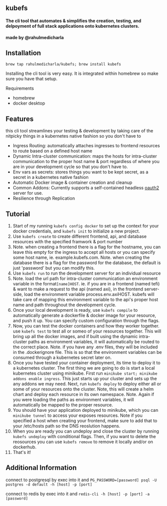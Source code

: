 <h2>kubefs</h2>
<h4>The cli tool that automates & simplifies the creation, testing, and delpoyment of full stack applications onto kubernetes clusters.</h4>
<h4>made by @rahulmedicharla</h4>

<h2>Installation</h2>

<code>brew tap rahulmedicharla/kubefs; brew install kubefs</code>

<p>Installing the cli tool is very easy. It is integrated within homebrew so make sure you have that setup.</p>
<p>Requirements</p>
<ul>
  <li>homebrew</li>
  <li>docker desktop</li>
</ul>

<h2>Features</h2>

<p>this cli tool streamlines your testing & development by taking care of the nitpicky things in a kubernetes native fashion so you don't have to</p>

<ul>
  <li>Ingress Routing: automatically attaches ingresses to frontend resources to route based on a defined host name </li>
  <li>Dynamic Intra-cluster communication: maps the hosts for intra-cluster communication to the proper host name & port regardless of where you are in your development cycle so that you don't have to.</li>
  <li>Env vars as secrets: stores things you want to be kept secret, as a secret in a kubernetes native fashion</li>
  <li>Automatic Docker image & container creation and cleanup</li>
  <li>Common Addons: Currently supports a self-contained headless <a href="https://github.com/rahulmedicharla/kubefs/tree/main/addons/oauth">oauth2</a> server for use.
  <li>Resilience through Replication</li>
</ul>

<h2>Tutorial</h2>
<ol>
  <li>Start of my running <code>kubefs config docker</code> to set up the context for your docker credentials, and <code>kubefs init</code> to initialize a new project.</li>
  <li>Use <code>kubefs create</code> to create different frontend, api, and database resources with the specified framwork & port number</li>
  <li>Note. when creating a frontend there is a flag for the hostname, you can leave this empty for the ingress to accept all hosts or you can specify some host name, ie. example.kubefs.com. Note. when creating the database there is a flag for the password for the database, the default is just 'password' but you can modify this.</li>
  <li>Use <code>kubefs run</code> to run the development server for an individual resource </li>
  <li>Note. load the url path for intra-cluster communication an environment variable in the format<code>[name]HOST</code>. ie. if you are in a frontend (named tefi) & want to make a request to the api (named axi), in the frontend server-side, load the environment variable process.env.axiHOST. kubefs will take care of mapping this environment variable to the api's proper host name and path throughout the development cycle.</li>
  <li>Once your local development is ready, use <code>kubefs compile</code> to automatically generate a dockerfile & docker image for your resource, and push it up. You can specify custom configuration through the flags.</li>
  <li>Now, you can test the docker containers and how they worker together. use <code>kubefs test</code> to test all or someo of your resources together. This will bring up all the docker images, and if built using the dynamic intra-cluster paths as environment variables, it will automatically be routed to the correct place. Note. if you have any .env files, they will be included in the .dockerignore file. This is so that the environment variables can be consumed through a kubernetes secret later on.</li>
  <li>Once you have tested your container deployment, its time to deploy it to a kubernetes cluster. The first thing we are going to do is start a local kubernetes cluster using minikube. First run <code>minikube start; minikube addons enable ingress</code>. This just starts up your cluster and sets up the any addons we may need. Next, run <code>kubefs deploy</code> to deploy either all or some of your resources onto the cluster. Note, this will create a helm chart and deploy each resource in its own namespace. Note. Again if you were loading the paths as environment variables, it will automatically be mapped to the proper resource. </li>
  <li>You should have your application deployed to minikube, which you can <code>minikube tunnel</code> to access your exposes resources. Note if you specified a host when creating your frontend, make sure to add that to your /etc/hosts path so the DNS reoslution happens.</li>
  <li>When you are ready you can undeploy and close the cluster by running <code>kubefs undeploy</code> with conditional flags. Then, if you want to delete the reosources you can use <code>kubefs remove</code> to remove it locally and/or on dockerhub.</li>
  <li>That's it!</li>
</ol>

<h2>Additional Information</h2>

<p>connect to postgresql by exec into it and <code>PG_PASSWORD=[password] psql -U postgres -d default -h [host] -p [port]</code></p>
<p>connect to redis by exec into it and <code>redis-cli -h [host] -p [port] -a [password]</code></p>
